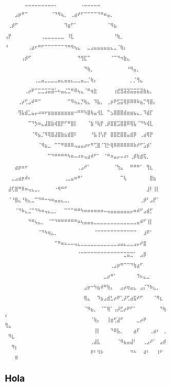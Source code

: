⠀⠀⠀⠀⠀⠀⣀⣀⣀⣀⣀⣀⣀⣀⣀⡀⠀⠀⠀⠀⠀⠀⠀⢀⣀⣀⣀⣀⣀⠀⠀⠀⠀⠀⠀⠀⠀⠀⠀⠀⠀⠀⠀⠀⠀⠀⠀⠀⠀⠀⠀⠀⠀
⠀⠀⠀⣠⡶⠛⠉⠀⠀⠀⠀⠀⠀⠀⠈⠙⠻⢦⡀⠀⢀⣴⠞⠋⠉⠉⠉⠉⠙⠛⠶⣤⡀⠀⠀⠀⠀⠀⠀⠀⠀⠀⠀⠀⠀⠀⠀⠀⠀⠀⠀⠀⠀
⠀⢀⡾⠋⠀⠀⠀⠀⠀⠀⠀⠀⠀⠀⠀⠀⠀⠀⠹⣶⠋⠁⠀⠀⠀⠀⠀⠀⠀⠀⠀⠈⠻⣦⠀⠀⠀⠀⠀⠀⠀⠀⠀⠀⠀⠀⠀⠀⠀⠀⠀⠀⠀
⢠⡟⠀⠀⠀⠀⠀⠀⠀⠀⠀⢀⣀⣀⣀⣀⣀⣀⠀⠸⣇⠀⠀⠀⠀⠀⠀⠀⠀⠀⠀⠀⠀⠘⢷⡀⠀⠀⠀⠀⠀⠀⠀⠀⠀⠀⠀⠀⠀⠀⠀⠀⠀
⠘⠀⠀⠀⠀⠀⠀⢀⣴⠖⠛⠋⠉⠉⠉⠉⠉⠉⠙⠛⠻⢦⣄⠀⠀⣀⣠⣤⣤⣤⣤⣤⣄⣀⠈⢷⡄⠀⠀⠀⠀⠀⠀⠀⠀⠀⠀⠀⠀⠀⠀⠀⠀
⠀⠀⠀⠀⠀⢠⡾⠋⠀⠀⠀⠀⠀⠀⠀⠀⠀⠀⠀⠀⠀⠀⠙⢻⣏⠉⠀⠀⠀⠀⠀⠀⠈⠉⠙⠲⣷⣄⠀⠀⠀⠀⠀⠀⠀⠀⠀⠀⠀⠀⠀⠀⠀
⠀⠀⠀⠀⠀⠀⠀⠀⠀⠀⠀⠀⠀⠀⠀⠀⠀⠀⠀⠀⠀⠀⠀⠀⠙⢷⡀⠀⠀⠀⠀⠀⠀⠀⠀⠀⠀⠘⠻⣤⡀⠀⠀⠀⠀⠀⠀⠀⠀⠀⠀⠀⠀
⠀⠀⠀⠀⠀⠀⠀⠀⠀⢀⣀⣤⣀⣀⣀⣀⣤⣄⣤⣤⣄⣀⣀⣤⣀⡈⢷⡄⠀⠀⠀⠀⠀⠀⠀⠀⠀⠀⡀⡈⢻⣄⠀⠀⠀⠀⠀⠀⠀⠀⠀⠀⠀
⠀⠀⠀⠀⠀⠀⢀⡴⠟⠉⣉⣉⣩⣭⣽⠥⠦⣤⣌⣉⠛⠿⢦⣄⠈⠛⢶⣗⠀⠀⠀⠀⠀⢰⣞⣻⣽⣽⣭⣭⣭⣽⣷⣦⡀⠀⠀⠀⠀⠀⠀⠀⠀
⠀⠀⠀⠀⢀⡴⢋⣠⠾⠛⠉⠀⠀⠀⠀⠀⠀⠀⠀⠉⠻⢦⣄⡙⢷⣄⠀⠹⣧⡀⠀⢀⡶⠟⣫⣭⢿⡿⠿⠿⠷⣦⡉⢻⣿⡄⠀⠀⠀⠀⠀⠀⠀
⠀⠀⠀⠀⢻⣧⣾⣁⣤⡤⠴⠶⠖⣶⣶⣶⣶⣶⣶⣶⣶⠒⠛⠛⠳⣿⢷⣤⢺⣇⠀⠉⣢⣿⣿⣿⣾⣶⣶⣦⣄⡀⠹⣾⡏⠀⠀⠀⠀⠀⠀⠀⠀
⠀⠀⠀⠀⠀⠀⠀⠉⠙⡳⠶⣄⣼⣿⣷⢾⣿⡟⠋⠛⣿⡇⠀⠀⠀⠈⣷⠘⢷⡟⢀⡾⣿⣿⣩⣿⣿⠿⢿⣧⠈⠙⠳⢾⣇⠀⠀⠀⠀⠀⠀⠀⠀
⠀⠀⠀⠀⠀⠀⠀⠀⠈⠻⣦⡈⠻⢿⣿⣼⣿⣷⣦⣾⣿⠇⠀⠀⠀⠀⠘⣧⢸⢣⡟⠀⣿⣿⣟⣿⣿⣤⣾⡿⠀⢀⣴⢿⡟⠀⠀⠀⠀⠀⠀⠀⠀
⠀⠀⠀⠀⠀⠀⠀⠀⠀⠀⠈⠻⣦⣀⠀⠉⠉⠛⠿⠿⠿⢤⣤⣤⡴⠖⠛⢉⣿⠈⢹⡓⢿⠿⠿⠿⠿⠿⠿⠷⠞⠋⣡⡾⠁⠀⠀⠀⠀⠀⠀⠀⠀
⠀⠀⠀⠀⠀⠀⠀⠀⠀⠀⠀⠀⠀⠉⠙⠛⠛⠛⠛⠳⠶⠤⠴⠶⢤⣴⠾⠋⠁⠀⠈⠛⠶⣤⡤⠤⠴⠆⢀⡾⢷⣾⢯⡀⠀⠀⠀⠀⠀⠀⠀⠀⠀
⠀⠀⠀⣴⡶⠶⠖⠀⠀⠀⠀⠀⠀⠀⠀⠀⠀⠀⠀⠀⠀⠀⢀⣠⠞⠁⠀⠀⠀⠀⠀⠀⠀⠈⢳⣄⠀⠀⠛⠛⠛⠁⠀⢻⣆⠀⠀⠀⠀⠀⠀⠀⠀
⠀⠀⣀⣠⣴⡶⠾⠆⠀⠀⠀⠀⠀⠀⠀⠀⠀⠀⢀⣀⣤⠶⠛⠁⠀⠀⠀⠀⠀⠀⠀⠀⠀⠀⠀⠉⢧⠀⠀⠀⠀⠀⠀⠀⣿⣦⠀⠀⠀⠀⠀⠀⠀
⠀⣼⢏⣿⠛⠿⠶⢤⣄⣀⡀⠀⠀⠀⠀⠐⠻⠛⠋⠀⠀⠀⠀⠀⠀⠀⠀⠀⠀⠀⠀⠀⠀⠀⠀⠀⠀⠀⠀⠀⠀⠀⠀⣸⠇⢸⡇⠀⠀⠀⠀⠀⠀
⠀⠈⠘⣿⣄⠘⢷⣄⣀⠉⠙⠛⠒⠲⠶⣤⣤⣄⣀⡀⠀⠀⠀⠀⠀⠀⠀⠀⠀⠀⠀⠀⠀⠀⠀⠀⠀⠀⠀⠀⠀⢀⡾⠃⣠⡟⠁⠀⠀⠀⠀⠀⠀
⠀⠀⠀⠈⠙⠷⣄⣈⠉⠙⠳⠶⢤⣄⣀⡀⠀⠀⠉⠉⠉⠛⠛⠳⠶⠶⠶⠶⠶⠶⠤⢤⣤⣤⣤⣤⣤⣤⡤⠶⠾⠋⣠⣾⡋⠀⠀⠀⠀⠀⠀⠀⠀
⠀⠀⠀⠀⠀⠀⠀⠙⠛⢦⣄⡀⠀⠈⠉⠙⠛⠛⠛⠛⠛⠛⠶⢦⣤⣤⣤⣀⣀⣀⣀⣀⣀⣀⣀⣀⣀⣀⣀⣀⣤⠾⠋⢸⡇⠀⠀⠀⠀⠀⠀⠀⠀
⠀⠀⠀⠀⠀⠀⠀⠀⠀⠀⠈⠙⠳⢶⣄⡀⠀⠀⠀⠀⠀⠀⠀⠀⠀⠀⠀⠈⠉⠉⠉⠉⠉⠉⠉⠉⠉⠉⠉⠉⠀⠀⣰⠟⠁⠀⠀⠀⠀⠀⠀⠀⠀
⠀⠀⠀⠀⠀⠀⠀⠀⠀⠀⠀⠀⠀⠀⠀⠉⠛⠶⠦⠤⠤⢤⣄⣀⣀⣀⣀⣀⣀⣀⣀⣀⣀⣀⣠⣤⣄⣀⣀⣠⡤⠞⣿⠀⠀⠀⠀⠀⠀⠀⠀⠀⠀
⠀⠀⠀⠀⠀⠀⠀⠀⠀⠀⠀⠀⠀⠀⠀⠀⠀⠀⠀⠀⠀⠀⠈⠉⠉⠉⠉⠉⠉⠉⠉⠉⠉⠉⠉⠉⣉⣭⣉⠁⠀⣠⡿⠀⠀⠀⠀⠀⠀⠀⠀⠀⠀
⠀⠀⠀⠀⠀⠀⠀⠀⠀⠀⠀⠀⠀⠀⠀⠀⠀⠀⠀⠀⠀⠀⠀⠀⠀⠀⠀⠀⠀⠀⠀⠀⢀⣠⡶⠛⠉⠉⠙⢷⣴⠋⠀⠀⠀⠀⠀⠀⠀⠀⠀⠀⠀
⠀⠀⠀⠀⠀⠀⠀⠀⠀⠀⠀⠀⠀⠀⠀⠀⠀⠀⠀⠀⠀⠀⠀⠀⠀⠀⠀⠀⠀⠀⣀⡴⠛⠁⠀⠀⠀⠀⠀⠀⠹⠦⣄⣀⠀⠀⠀⠀⠀⠀⠀⠀⠀
⠀⠀⠀⠀⠀⠀⠀⠀⠀⠀⠀⠀⠀⠀⠀⠀⠀⠀⠀⠀⠀⠀⠀⠀⣠⡶⠒⠳⣦⠾⠛⢷⡄⠀⠀⣠⡴⢶⣤⣄⠀⣠⡌⠙⠷⣄⡀⠀⠀⠀⠀⠀⠀
⠀⠀⠀⠀⠀⠀⠀⠀⠀⠀⠀⠀⠀⠀⠀⠀⠀⠀⠀⠀⠀⠀⠀⠀⢿⣄⠀⠀⠹⣦⣠⣾⣃⡴⠟⢁⡼⢋⣴⣯⠞⠋⠀⠀⠀⠈⠻⣆⠀⠀⠀⠀⠀
⠀⠀⠀⠀⠀⠀⠀⠀⠀⠀⠀⠀⠀⠀⠀⠀⠀⠀⠀⠀⠀⠀⠀⠀⠈⠻⣦⡀⠀⠈⠉⢿⠁⢠⡼⣋⡴⠟⠋⠁⠀⠀⠀⠀⠀⠀⠀⠙⢷⡄⠀⠀⠀
⠀⠀⠀⠀⠀⠀⠀⠀⠀⠀⠀⠀⠀⠀⠀⠀⠀⠀⠀⠀⠀⠀⠀⠀⠀⠀⠈⢷⡄⠀⠀⢸⣶⢋⣼⠋⠀⠀⠀⠀⣀⡴⠟⠀⠀⠀⠀⠀⠀⢻⣄⠀⠀
⠀⠀⠀⠀⠀⠀⠀⠀⠀⠀⠀⠀⠀⠀⠀⠀⠀⠀⠀⠀⠀⠀⠀⠀⠀⠀⠀⢸⡇⠀⠀⠀⠙⠿⣧⡀⠀⠀⠀⣴⠏⠀⠀⠀⢀⣴⠆⠀⢀⠀⠻⣆⠀
⠀⠀⠀⠀⠀⠀⠀⠀⠀⠀⠀⠀⠀⠀⠀⠀⠀⠀⠀⠀⠀⠀⠀⠀⠀⠀⢀⣼⣇⠀⠀⠀⠀⠀⠈⠻⣦⣤⣼⠃⠀⠀⢀⣠⠞⠁⠀⣠⡾⠀⠀⠻⡆
⠀⠀⠀⠀⠀⠀⠀⠀⠀⠀⠀⠀⠀⠀⠀⠀⠀⠀⠀⠀⠀⠀⠀⠀⠀⠀⠟⠃⠹⠗⠀⠀⠀⠀⠀⠀⠀⠀⠙⠓⠀⠀⠾⠃⠀⠀⠸⠋⠀⠀⠀⠀⠿


<h1>Hola<h1>
